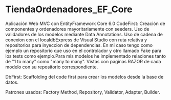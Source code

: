 # TiendaOrdenadores_EF_Core
Aplicación Web MVC con EntityFramework Core 6.0
CodeFirst:
Creación de componentes y ordenadores mayoritariamente con seeders. Uso de validadores de los modelos mediante Data Annotations. Uso de cadena de conexion con el localdbExpress de Visual Studio con ruta relativa y
repositorios para inyeccion de dependencias. En mi caso tengo como ejemplo un repositorio que uso en el controlador y otro llamado Fake para los tests como ejemplo.Para mis modelos he implementado relaciones tanto
de "1 to many" como "many to many". Vistas con paginas RAZOR de cada modelo con su repositorio correspondiente.

DbFirst: Scaffolding del code first para crear los modelos desde la base de datos.


Patrones usados: Factory Method, Repository, Validator, Adapter, Builder.

